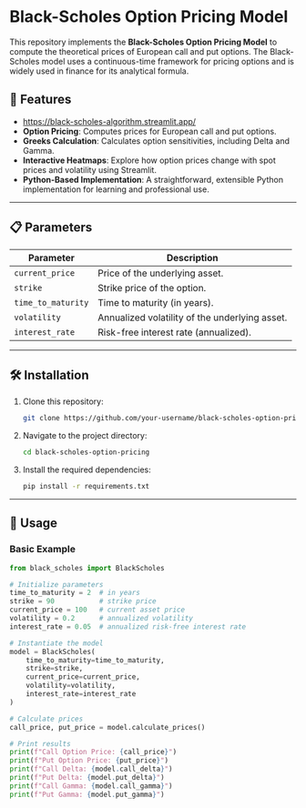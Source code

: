 # Black-Scholes Option Pricing Model

This repository implements the **Black-Scholes Option Pricing Model** to compute the theoretical prices of European call and put options. The Black-Scholes model uses a continuous-time framework for pricing options and is widely used in finance for its analytical formula.

## 🚀 Features
- https://black-scholes-algorithm.streamlit.app/
- **Option Pricing**: Computes prices for European call and put options.
- **Greeks Calculation**: Calculates option sensitivities, including Delta and Gamma.
- **Interactive Heatmaps**: Explore how option prices change with spot prices and volatility using Streamlit.
- **Python-Based Implementation**: A straightforward, extensible Python implementation for learning and professional use.

---

## 📋 Parameters
| Parameter               | Description                                       |
|-------------------------|---------------------------------------------------|
| `current_price`         | Price of the underlying asset.                    |
| `strike`                | Strike price of the option.                       |
| `time_to_maturity`      | Time to maturity (in years).                      |
| `volatility`            | Annualized volatility of the underlying asset.    |
| `interest_rate`         | Risk-free interest rate (annualized).             |

---

## 🛠 Installation
1. Clone this repository:
    ```bash
    git clone https://github.com/your-username/black-scholes-option-pricing.git
    ```
2. Navigate to the project directory:
    ```bash
    cd black-scholes-option-pricing
    ```
3. Install the required dependencies:
    ```bash
    pip install -r requirements.txt
    ```

---

## 📝 Usage
### Basic Example
```python
from black_scholes import BlackScholes

# Initialize parameters
time_to_maturity = 2  # in years
strike = 90           # strike price
current_price = 100   # current asset price
volatility = 0.2      # annualized volatility
interest_rate = 0.05  # annualized risk-free interest rate

# Instantiate the model
model = BlackScholes(
    time_to_maturity=time_to_maturity,
    strike=strike,
    current_price=current_price,
    volatility=volatility,
    interest_rate=interest_rate
)

# Calculate prices
call_price, put_price = model.calculate_prices()

# Print results
print(f"Call Option Price: {call_price}")
print(f"Put Option Price: {put_price}")
print(f"Call Delta: {model.call_delta}")
print(f"Put Delta: {model.put_delta}")
print(f"Call Gamma: {model.call_gamma}")
print(f"Put Gamma: {model.put_gamma}")
